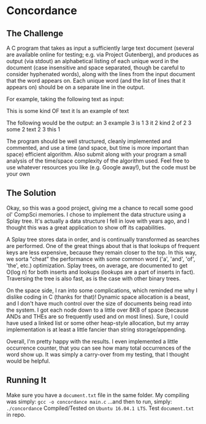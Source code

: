 # Concordance

## The Challenge
A C program that takes as input a sufficiently large text document (several are available online for testing; e.g. via Project Gutenberg), and produces as output (via stdout) an alphabetical listing of each unique word in the document (case insensitive and space separated, though be careful to consider hyphenated words), along with the lines from the input document that the word appears on. Each unique word (and the list of lines that it appears on) should be on a separate line in the output.
 
For example, taking the following text as input:

This is
some kind OF text it
Is an example of text

The following would be the output:
an 3
example 3
is 1 3
it 2
kind 2
of 2 3
some 2
text 2 3
this 1

The program should be well structured, cleanly implemented and commented, and use a time (and space, but time is more important than space) efficient algorithm. Also submit along with your program a small analysis of the time/space complexity of the algorithm used. Feel free to use whatever resources you like (e.g. Google away!), but the code must be your own

## The Solution

Okay, so this was a good project, giving me a chance to recall some good ol' CompSci memories. I chose to implement the data structure using a Splay tree. It's actually a data structure I fell in love with years ago, and I thought this was a great application to show off its capabilities.

A Splay tree stores data in order, and is continually transformed as searches are performed. One of the great things about that is that lookups of frequent keys are less expensive, because they remain closer to the top. In this way, we sorta "cheat" the performance with some common word ('a', 'and', 'of', 'the', etc.) optimization. Splay trees, on average, are documented to get O(log _n_) for both inserts and lookups (lookups are a part of inserts in fact). Traversing the tree is also fast, as is the case with other binary trees.

On the space side, I ran into some complications, which reminded me why I dislike coding in C (thanks for that)! Dynamic space allocation is a beast, and I don't have much control over the size of documents being read into the system. I got each node down to a little over 8KB of space (because ANDs and THEs are so frequently used and on most lines). Sure, I could have used a linked list or some other heap-style allocation, but my array implementation is at least a little fancier than string storage/appending.

Overall, I'm pretty happy with the results. I even implemented a little occurrence counter, that you can see how many total occurrences of the word show up. It was simply a carry-over from my testing, that I thought would be helpful.

## Running It

Make sure you have a `document.txt` file in the same folder. My compiling was simply:
```gcc -o concordance main.c```
...and then to run, simply:
```./concordance```
Compiled/Tested on `Ubuntu 16.04.1 LTS`.
Test `document.txt` in repo.
